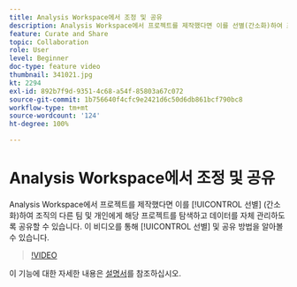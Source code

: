 ```yaml
---
title: Analysis Workspace에서 조정 및 공유
description: Analysis Workspace에서 프로젝트를 제작했다면 이를 선별(간소화)하여 조직의 다른 팀 및 개인에게 해당 프로젝트를 탐색하고 데이터를 자체 관리하도록 공유할 수 있습니다. 이 비디오를 통해 선별 및 공유 방법을 알아볼 수 있습니다.
feature: Curate and Share
topic: Collaboration
role: User
level: Beginner
doc-type: feature video
thumbnail: 341021.jpg
kt: 2294
exl-id: 892b7f9d-9351-4c68-a54f-85803a67c072
source-git-commit: 1b756640f4cfc9e2421d6c50d6db861bcf790bc8
workflow-type: tm+mt
source-wordcount: '124'
ht-degree: 100%

---
```


# Analysis Workspace에서 조정 및 공유

Analysis Workspace에서 프로젝트를 제작했다면 이를 [!UICONTROL 선별] (간소화)하여 조직의 다른 팀 및 개인에게 해당 프로젝트를 탐색하고 데이터를 자체 관리하도록 공유할 수 있습니다. 이 비디오를 통해 [!UICONTROL 선별] 및 공유 방법을 알아볼 수 있습니다.

>[!VIDEO](https://video.tv.adobe.com/v/341021/?quality=12&learn=on)

이 기능에 대한 자세한 내용은 [설명서](https://experienceleague.adobe.com/docs/analytics/analyze/analysis-workspace/curate-share/curate.html?lang=ko)를 참조하십시오.
